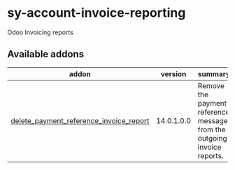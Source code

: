 # sy-account-invoice-reporting
Odoo Invoicing reports

[//]: # (addons)

Available addons
----------------
addon | version | summary
--- | --- | ---
[delete_payment_reference_invoice_report](delete_payment_reference_invoice_report/) | 14.0.1.0.0 | Remove the payment reference message from the outgoing invoice reports.

[//]: # (end addons)
